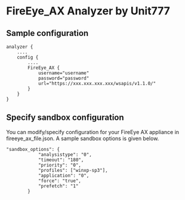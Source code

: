 # FireEye_AX Analyzer by Unit777

## Sample configuration

```
analyzer {
    ....
    config {
        ....
        FireEye_AX {
            username="username"
            password="password"
            url="https://xxx.xxx.xxx.xxx/wsapis/v1.1.0/"
        }
    }
}
```

## Specify sandbox configuration
You can modify/specify configuration for your FireEye AX appliance in fireeye_ax_file.json. A sample sandbox options is given below.

```
"sandbox_options": {
            "analysistype": "0",
            "timeout": "180",
            "priority": "0",
            "profiles": ["winxp-sp3"],
            "application": "0",
            "force": "true",
            "prefetch": "1"
        }
```
